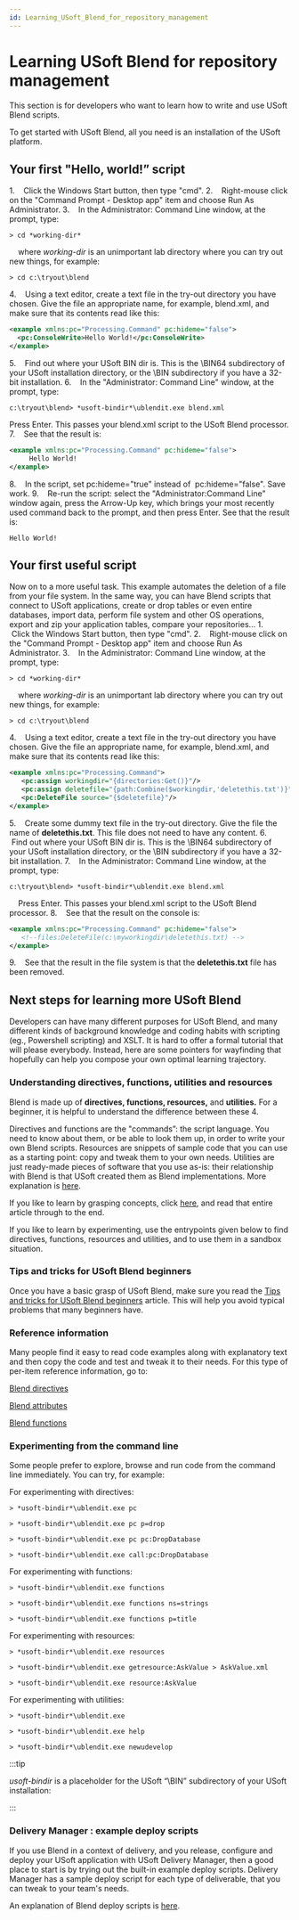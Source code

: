 ```yaml
---
id: Learning_USoft_Blend_for_repository_management
---
```


# Learning USoft Blend for repository management

This section is for developers who want to learn how to write and use USoft Blend scripts.

To get started with USoft Blend, all you need is an installation of the USoft platform.

## Your first "Hello, world!” script

1.    Click the Windows Start button, then type "cmd".
2.    Right-mouse click on the "Command Prompt - Desktop app" item and choose Run As Administrator.
3.    In the Administrator: Command Line window, at the prompt, type:

```
> cd *working-dir*
```

    where *working-dir* is an unimportant lab directory where you can try out new things, for example:

```
> cd c:\tryout\blend
```

4.    Using a text editor, create a text file in the try-out directory you have chosen. Give the file an appropriate name, for example, blend.xml, and make sure that its contents read like this:

```xml
<example xmlns:pc="Processing.Command" pc:hideme="false">
  <pc:ConsoleWrite>Hello World!</pc:ConsoleWrite>
</example>
```

5.    Find out where your USoft BIN dir is. This is the \\BIN64 subdirectory of your USoft installation directory, or the \\BIN subdirectory if you have a 32-bit installation.
6.    In the "Administrator: Command Line" window, at the prompt, type:

```
c:\tryout\blend> *usoft-bindir*\ublendit.exe blend.xml
```

Press Enter. This passes your blend.xml script to the USoft Blend processor.
7.    See that the result is:

```xml
<example xmlns:pc="Processing.Command" pc:hideme="false">
     Hello World!
</example>
```

8.    In the script, set pc:hideme="true" instead of  pc:hideme="false". Save work.
9.    Re-run the script: select the "Administrator:Command Line" window again, press the Arrow-Up key, which brings your most recently used command back to the prompt, and then press Enter. See that the result is:

```
Hello World!
```

## Your first useful script

Now on to a more useful task. This example automates the deletion of a file from your file system. In the same way, you can have Blend scripts that connect to USoft applications, create or drop tables or even entire databases, import data, perform file system and other OS operations, export and zip your application tables, compare your repositories...
1.    Click the Windows Start button, then type "cmd".
2.    Right-mouse click on the "Command Prompt - Desktop app" item and choose Run As Administrator.
3.    In the Administrator: Command Line window, at the prompt, type:

```
> cd *working-dir*
```

    where *working-dir* is an unimportant lab directory where you can try out new things, for example:

```
> cd c:\tryout\blend
```

4.    Using a text editor, create a text file in the try-out directory you have chosen. Give the file an appropriate name, for example, blend.xml, and make sure that its contents read like this:

```xml
<example xmlns:pc="Processing.Command">
   <pc:assign workingdir="{directories:Get()}"/>
   <pc:assign deletefile="{path:Combine($workingdir,'deletethis.txt')}"/>
   <pc:DeleteFile source="{$deletefile}"/>
</example>
```

5.    Create some dummy text file in the try-out directory. Give the file the name of **deletethis.txt**. This file does not need to have any content.
6.    Find out where your USoft BIN dir is. This is the \\BIN64 subdirectory of your USoft installation directory, or the \\BIN subdirectory if you have a 32-bit installation.
7.    In the Administrator: Command Line window, at the prompt, type:

```
c:\tryout\blend> *usoft-bindir*\ublendit.exe blend.xml
```

    Press Enter. This passes your blend.xml script to the USoft Blend processor.
8.    See that the result on the console is:

```xml
<example xmlns:pc="Processing.Command" pc:hideme="false">
   <!--files:DeleteFile(c:\myworkingdir\deletethis.txt) -->
</example>
```

9.    See that the result in the file system is that the **deletethis.txt** file has been removed.

## Next steps for learning more USoft Blend

Developers can have many different purposes for USoft Blend, and many different kinds of background knowledge and coding habits with scripting (eg., Powershell scripting) and XSLT. It is hard to offer a formal tutorial that will please everybody. Instead, here are some pointers for wayfinding that hopefully can help you compose your own optimal learning trajectory.

### Understanding directives, functions, utilities and resources

Blend is made up of **directives, functions, resources,** and **utilities.** For a beginner, it is helpful to understand the difference between these 4.

Directives and functions are the "commands”: the script language. You need to know about them, or be able to look them up, in order to write your own Blend scripts. Resources are snippets of sample code that you can use as a starting point: copy and tweak them to your own needs. Utilities are just ready-made pieces of software that you use as-is: their relationship with Blend is that USoft created them as Blend implementations. More explanation is [here](/docs/Repositories/Blend_scripts_for_repository_management/Understanding_USoft_Blend.md).

If you like to learn by grasping concepts, click [here](/docs/Repositories/Blend_scripts_for_repository_management/Understanding_USoft_Blend.md), and read that entire article through to the end.

If you like to learn by experimenting, use the entrypoints given below to find directives, functions, resources and utilities, and to use them in a sandbox situation.

### Tips and tricks for USoft Blend beginners

Once you have a basic grasp of USoft Blend, make sure you read the [Tips and tricks for USoft Blend beginners](/docs/Repositories/Blend_scripts_for_repository_management/Tips_and_tricks_for_USoft_Blend_beginners.md) article. This will help you avoid typical problems that many beginners have.

### Reference information

Many people find it easy to read code examples along with explanatory text and then copy the code and test and tweak it to their needs. For this type of per-item reference information, go to:

[Blend directives](/docs/Repositories/Blend_directives)

[Blend attributes](/docs/Repositories/Blend_attributes)

[Blend functions](/docs/Repositories/Blend_functions)

### Experimenting from the command line

Some people prefer to explore, browse and run code from the command line immediately. You can try, for example:

For experimenting with directives:

```
> *usoft-bindir*\ublendit.exe pc

> *usoft-bindir*\ublendit.exe pc p=drop

> *usoft-bindir*\ublendit.exe pc pc:DropDatabase

> *usoft-bindir*\ublendit.exe call:pc:DropDatabase
```

For experimenting with functions:

```
> *usoft-bindir*\ublendit.exe functions

> *usoft-bindir*\ublendit.exe functions ns=strings

> *usoft-bindir*\ublendit.exe functions p=title
```

For experimenting with resources:

```
> *usoft-bindir*\ublendit.exe resources

> *usoft-bindir*\ublendit.exe getresource:AskValue > AskValue.xml

> *usoft-bindir*\ublendit.exe resource:AskValue
```

For experimenting with utilities:

```
> *usoft-bindir*\ublendit.exe

> *usoft-bindir*\ublendit.exe help

> *usoft-bindir*\ublendit.exe newudevelop
```


:::tip

*usoft-bindir* is a placeholder for the USoft “\\BIN” subdirectory of your USoft installation:

:::

### Delivery Manager : example deploy scripts

If you use Blend in a context of delivery, and you release, configure and deploy your USoft application with USoft Delivery Manager, then a good place to start is by trying out the built-in example deploy scripts. Delivery Manager has a sample deploy script for each type of deliverable, that you can tweak to your team's needs.

An explanation of Blend deploy scripts is [here](/docs/Continuous_delivery/Blend_deploy_scripts/Blend_deploy_scripts.md).